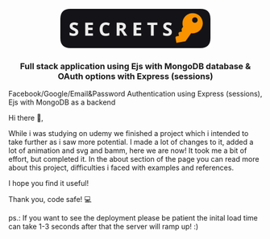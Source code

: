 <p align="center">
  <a href="https://app-secret.herokuapp.com/" target="_blank" rel="noopener noreferrer">
  <img src="https://github.com/AndrasE/secrets/blob/master/public/logo-readme.png?raw=true">
  </a>
</p>

<h3 align="center">
  Full stack application using Ejs with MongoDB database & 
  <br>
  OAuth options with Express (sessions)
</h3>

Facebook/Google/Email&amp;Password Authentication using Express (sessions), Ejs with MongoDB as a backend

Hi there 👋,

While i was studying on udemy we finished a project which i intended to take further as i saw more potential. 
I made a lot of changes to it, added a lot of animation and svg and bamm, here we are now! It took me a bit of effort, 
but completed it. In the about section of the page you can read more about this project, difficulties i 
faced with examples and references. 

I hope you find it useful!

Thank you, code safe! 💻


ps.: If you want to see the deployment please be patient the inital load time can take 1-3 seconds after that the server will ramp up! :) 

